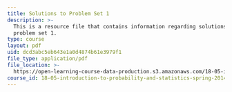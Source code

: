 ```yaml
---
title: Solutions to Problem Set 1
description: >-
  This is a resource file that contains information regarding solutions to
  problem set 1.
type: course
layout: pdf
uid: dcd3abc5eb643e1a0d4874b61e3979f1
file_type: application/pdf
file_location: >-
  https://open-learning-course-data-production.s3.amazonaws.com/18-05-introduction-to-probability-and-statistics-spring-2014/dcd3abc5eb643e1a0d4874b61e3979f1_MIT18_05S14_ps1_solutions.pdf
course_id: 18-05-introduction-to-probability-and-statistics-spring-2014
---
```

